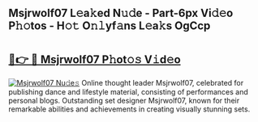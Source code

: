 ## Msjrwolf07 L𝚎a𝚔ed N𝚞𝚍e - Part-6px Vi𝚍𝚎o P𝚑𝚘tos - H𝚘𝚝 O𝚗𝚕yf𝚊ns L𝚎a𝚔s OgCcp

# <h2><a href="http://kfa7dn.oniu.top/?m=Msjrwolf07">🔗👉 🔴 Msjrwolf07 P𝚑ot𝚘𝚜 V𝚒d𝚎o</a></h2>

[![Msjrwolf07 Nu𝚍e𝚜](https://i.imgur.com/0qMVB7G.gif)](http://kfa7dn.oniu.top/?m=Msjrwolf07)
Online thought leader Msjrwolf07, celebrated for publishing dance and lifestyle material, consisting of performances and personal blogs. Outstanding set designer Msjrwolf07, known for their remarkable abilities and achievements in creating visually stunning sets.  
